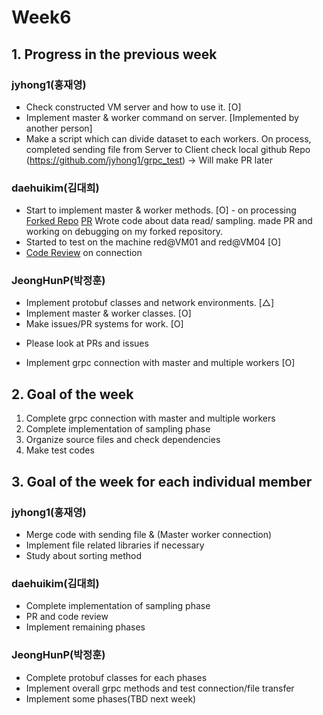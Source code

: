 # Week6
## 1. Progress in the previous week
### jyhong1(홍재영)
* Check constructed VM server and how to use it. [O]
* Implement master & worker command on server. [Implemented by another person]
* Make a script which can divide dataset to each workers.
On process, completed sending file from Server to Client
check local github Repo (https://github.com/jyhong1/grpc_test) -> Will make PR later


### daehuikim(김대희)
* Start to implement master & worker methods. [O] - on processing
[Forked Repo](https://github.com/daehuikim/332project/tree/sampling)
[PR](https://github.com/jyhong1/332project/pull/13)
Wrote code about data read/ sampling.
made PR and working on debugging on my forked repository.
* Started to test on the machine red@VM01 and red@VM04 [O]
* [Code Review](https://github.com/jyhong1/332project/pull/9#pullrequestreview-1194884346) on connection

### JeongHunP(박정훈)
* Implement protobuf classes and network environments. [△]
* Implement master & worker classes. [O]
* Make issues/PR systems for work. [O]
- Please look at PRs and issues
* Implement grpc connection with master and multiple workers [O]


## 2. Goal of the week
1. Complete grpc connection with master and multiple workers
2. Complete implementation of sampling phase
3. Organize source files and check dependencies
4. Make test codes


## 3. Goal of the week for each individual member
### jyhong1(홍재영)
* Merge code with sending file & (Master worker connection)
* Implement file related libraries if necessary
* Study about sorting method

### daehuikim(김대희)
* Complete implementation of sampling phase
* PR and code review
* Implement remaining phases

### JeongHunP(박정훈)
*  Complete protobuf classes for each phases
*  Implement overall grpc methods and test connection/file transfer
*  Implement some phases(TBD next week)
